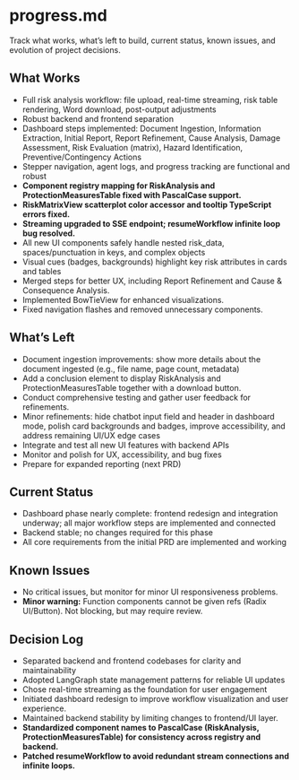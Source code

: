 # progress.md

Track what works, what’s left to build, current status, known issues, and evolution of project decisions.

## What Works
- Full risk analysis workflow: file upload, real-time streaming, risk table rendering, Word download, post-output adjustments
- Robust backend and frontend separation
- Dashboard steps implemented: Document Ingestion, Information Extraction, Initial Report, Report Refinement, Cause Analysis, Damage Assessment, Risk Evaluation (matrix), Hazard Identification, Preventive/Contingency Actions
- Stepper navigation, agent logs, and progress tracking are functional and robust
- **Component registry mapping for RiskAnalysis and ProtectionMeasuresTable fixed with PascalCase support.**
- **RiskMatrixView scatterplot color accessor and tooltip TypeScript errors fixed.**
- **Streaming upgraded to SSE endpoint; resumeWorkflow infinite loop bug resolved.**
- All new UI components safely handle nested risk_data, spaces/punctuation in keys, and complex objects
- Visual cues (badges, backgrounds) highlight key risk attributes in cards and tables
- Merged steps for better UX, including Report Refinement and Cause & Consequence Analysis.
- Implemented BowTieView for enhanced visualizations.
- Fixed navigation flashes and removed unnecessary components.

## What’s Left
- Document ingestion improvements: show more details about the document ingested (e.g., file name, page count, metadata)
- Add a conclusion element to display RiskAnalysis and ProtectionMeasuresTable together with a download button.
- Conduct comprehensive testing and gather user feedback for refinements.
- Minor refinements: hide chatbot input field and header in dashboard mode, polish card backgrounds and badges, improve accessibility, and address remaining UI/UX edge cases
- Integrate and test all new UI features with backend APIs
- Monitor and polish for UX, accessibility, and bug fixes
- Prepare for expanded reporting (next PRD)

## Current Status
- Dashboard phase nearly complete: frontend redesign and integration underway; all major workflow steps are implemented and connected
- Backend stable; no changes required for this phase
- All core requirements from the initial PRD are implemented and working

## Known Issues
- No critical issues, but monitor for minor UI responsiveness problems.
- **Minor warning:** Function components cannot be given refs (Radix UI/Button). Not blocking, but may require review.

## Decision Log
- Separated backend and frontend codebases for clarity and maintainability
- Adopted LangGraph state management patterns for reliable UI updates
- Chose real-time streaming as the foundation for user engagement
- Initiated dashboard redesign to improve workflow visualization and user experience.
- Maintained backend stability by limiting changes to frontend/UI layer.
- **Standardized component names to PascalCase (RiskAnalysis, ProtectionMeasuresTable) for consistency across registry and backend.**
- **Patched resumeWorkflow to avoid redundant stream connections and infinite loops.**
